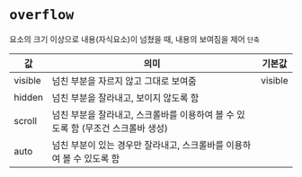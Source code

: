 # `overflow`

요소의 크기 이상으로 내용(자식요소)이 넘쳤을 때, 내용의 보여짐을 제어 <kbd>`단축`</kbd>

| 값      | 의미                                                                             | 기본값  |
| ------- | -------------------------------------------------------------------------------- | ------- |
| visible | 넘친 부분을 자르지 않고 그대로 보여줌                                            | visible |
| hidden  | 넘친 부분을 잘라내고, 보이지 않도록 함                                           |         |
| scroll  | 넘친 부분을 잘라내고, 스크롤바를 이용하여 볼 수 있도록 함 (무조건 스크롤바 생성) |         |
| auto    | 넘친 부분이 있는 경우만 잘라내고, 스크롤바를 이용하여 볼 수 있도록 함            |         |
